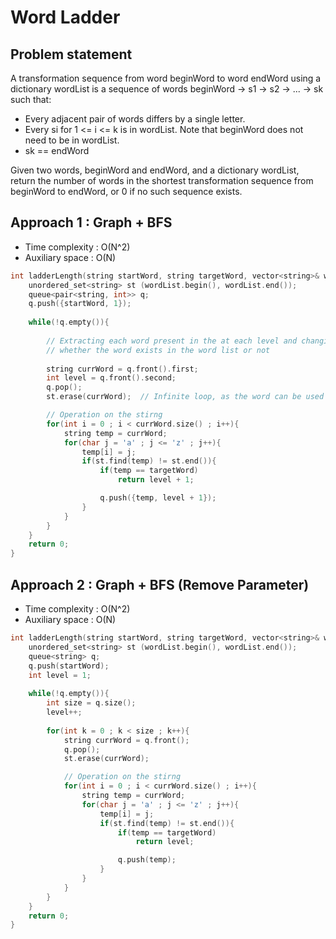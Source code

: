 # Word Ladder

## Problem statement

A transformation sequence from word beginWord to word endWord using a dictionary wordList is a sequence of words beginWord -> s1 -> s2 -> ... -> sk such that:

- Every adjacent pair of words differs by a single letter.
- Every si for 1 <= i <= k is in wordList. Note that beginWord does not need to be in wordList.
- sk == endWord

Given two words, beginWord and endWord, and a dictionary wordList, return the number of words in the shortest transformation sequence from beginWord to endWord, or 0 if no such sequence exists.

## Approach 1 : Graph + BFS

- Time complexity : O(N^2)  
- Auxiliary space : O(N)

```cpp
int ladderLength(string startWord, string targetWord, vector<string>& wordList) {
    unordered_set<string> st (wordList.begin(), wordList.end());
    queue<pair<string, int>> q;
    q.push({startWord, 1});
    
    while(!q.empty()){
        
        // Extracting each word present in the at each level and changing configuration of each to check 
        // whether the word exists in the word list or not
        
        string currWord = q.front().first;
        int level = q.front().second;
        q.pop();
        st.erase(currWord);  // Infinite loop, as the word can be used again and again

        // Operation on the stirng
        for(int i = 0 ; i < currWord.size() ; i++){
            string temp = currWord;
            for(char j = 'a' ; j <= 'z' ; j++){
                temp[i] = j;
                if(st.find(temp) != st.end()){
                    if(temp == targetWord)
                        return level + 1;

                    q.push({temp, level + 1});
                }
            }
        }
    }
    return 0;
}
```

## Approach 2 : Graph + BFS (Remove Parameter)

- Time complexity : O(N^2)  
- Auxiliary space : O(N)

```cpp
int ladderLength(string startWord, string targetWord, vector<string>& wordList) {
    unordered_set<string> st (wordList.begin(), wordList.end());
    queue<string> q;
    q.push(startWord);
    int level = 1;
    
    while(!q.empty()){
        int size = q.size();
        level++;
        
        for(int k = 0 ; k < size ; k++){
            string currWord = q.front();
            q.pop();
            st.erase(currWord);  

            // Operation on the stirng
            for(int i = 0 ; i < currWord.size() ; i++){
                string temp = currWord;
                for(char j = 'a' ; j <= 'z' ; j++){
                    temp[i] = j;
                    if(st.find(temp) != st.end()){
                        if(temp == targetWord)
                            return level;

                        q.push(temp);
                    }
                }
            }
        }
    }
    return 0;
}
```